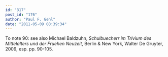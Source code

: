 ```yaml
---
id: "317"
post_id: "176"
author: "Paul F. Gehl"
date: "2011-05-09 08:39:34"
---
```

To note 90: see also Michael Baldzuhn, <em>Schulbuecherr im Trivium des Mittelalters und der Fruehen Neuzeit</em>, Berlin & New York, Walter De Gruyter, 2009, esp. pp. 90-105.
